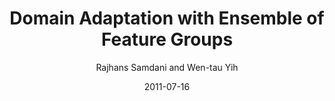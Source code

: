 ---
title: "Domain Adaptation with Ensemble of Feature Groups"
collection: publications
permalink: /publication/2011-07-16-0035
date: 2011-07-16
author: 'Rajhans Samdani and Wen-tau Yih'
venue: 'IJCAI-2011'
video: https://vimeo.com/285529536
---